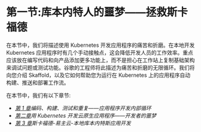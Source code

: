 # 第一节:库本内特人的噩梦——拯救斯卡福德

在本节中，我们将描述使用 Kubernetes 开发应用程序的痛苦和折磨。在本地开发 Kubernetes 应用程序时有几个手动接触点，这会降低开发人员的工作效率。重点应该放在编写代码和向产品添加更多功能上，而不是担心在工作站上复制基础架构来调试问题或测试功能。谷歌的工程师将此描述为痛苦和折磨的无限循环。我们将向您介绍 Skaffold，以及它如何帮助您为运行在 Kubernetes 上的应用程序自动构建、推送和部署工作流。

在本节中，我们有以下章节:

*   [*第 1 章*](01.html#_idTextAnchor015)*编码、构建、测试和重复——应用程序开发内部循环*
*   [*第二章*](02.html#_idTextAnchor026)*用 Kubernetes 开发云原生应用程序——开发者的噩梦*
*   [*第 3 章*](03.html#_idTextAnchor034)*斯卡福德-易主云-本地库本内特斯应用开发*